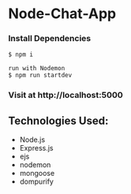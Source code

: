 # Node-Chat-App 

### Install Dependencies
```
$ npm i
```
```
run with Nodemon
$ npm run startdev
```

### Visit at http://localhost:5000

## Technologies Used:

* Node.js
* Express.js 
* ejs
* nodemon
* mongoose
* dompurify



